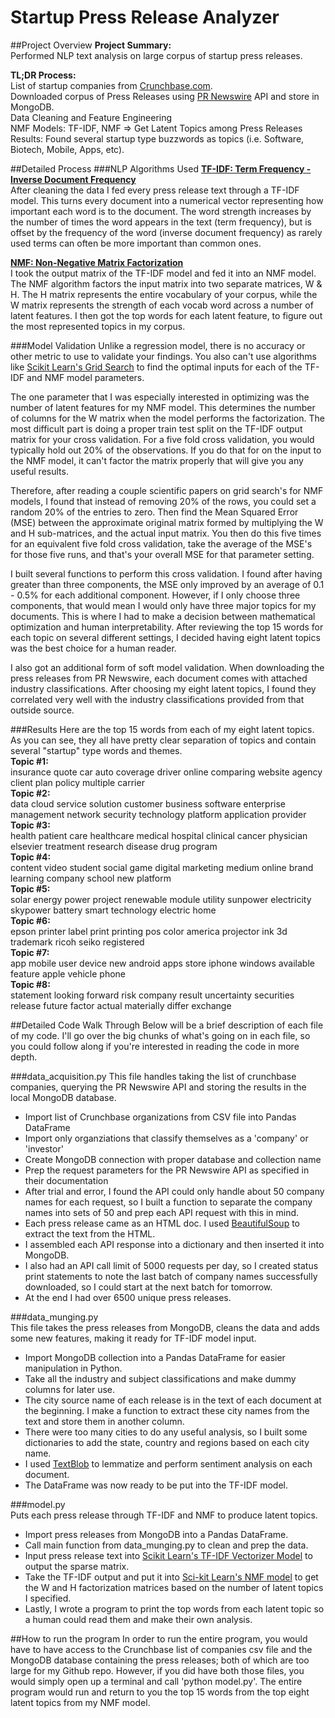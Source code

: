 # Startup Press Release Analyzer  

##Project Overview
**Project Summary:**  
Performed NLP text analysis on large corpus of startup press releases.


**TL;DR Process:**  
List of startup companies from [Crunchbase.com](www.crunchbase.com).  
Downloaded corpus of Press Releases using [PR Newswire](http://www.prnewswire.com/) API and store in MongoDB.  
Data Cleaning and Feature Engineering  
NMF Models: TF-IDF, NMF => Get Latent Topics among Press Releases  
Results: Found several startup type buzzwords as topics (i.e. Software, Biotech, Mobile, Apps, etc).

##Detailed Process
###NLP Algorithms Used
**[TF-IDF: Term Frequency - Inverse Document Frequency](https://en.wikipedia.org/wiki/Tf%E2%80%93idf)**  
After cleaning the data I fed every press release text through a TF-IDF model. This turns every document into a numerical vector representing how important each word is to the document. The word strength increases by the number of times the word appears in the text (term frequency), but is offset by the frequency of the word (inverse document frequency) as rarely used terms can often be more important than common ones.

**[NMF: Non-Negative Matrix Factorization](https://en.wikipedia.org/wiki/Non-negative_matrix_factorization)**  
I took the output matrix of the TF-IDF model and fed it into an NMF model. The NMF algorithm factors the input matrix into two separate matrices, W & H. The H matrix represents the entire vocabulary of your corpus, while the W matrix represents the strength of each vocab word across a number of latent features. I then got the top words for each latent feature, to figure out the most represented topics in my corpus.  

###Model Validation
Unlike a regression model, there is no accuracy or other metric to use to validate your findings. You also can't use algorithms like [Scikit Learn's Grid Search](http://scikit-learn.org/stable/modules/grid_search.html) to find the optimal inputs for each of the TF-IDF and NMF model parameters. 

The one parameter that I was especially interested in optimizing was the number of latent features for my NMF model. This determines the number of columns for the W matrix when the model performs the factorization. The most difficult part is doing a proper train test split on the TF-IDF output matrix for your cross validation. For a five fold cross validation, you would typically hold out 20% of the observations. If you do that for on the input to the NMF model, it can't factor the matrix properly that will give you any useful results.

Therefore, after reading a couple scientific papers on grid search's for NMF models, I found that instead of removing 20% of the rows, you could set a random 20% of the entries to zero. Then find the Mean Squared Error (MSE) between the approximate original matrix formed by multiplying the W and H sub-matrices, and the actual input matrix. You then do this five times for an equivalent five fold cross validation, take the average of the MSE's for those five runs, and that's your overall MSE for that parameter setting.

I built several functions to perform this cross validation. I found after having greater than three components, the MSE only improved by an average of 0.1 - 0.5% for each additional component. However, if I only choose three components, that would mean I would only have three major topics for my documents. This is where I had to make a decision between mathematical optimization and human interpretability. After reviewing the top 15 words for each topic on several different settings, I decided having eight latent topics was the best choice for a human reader.

I also got an additional form of soft model validation. When downloading the press releases from PR Newswire, each document comes with attached industry classifications. After choosing my eight latent topics, I found they correlated very well with the industry classifications provided from that outside source.

###Results
Here are the top 15 words from each of my eight latent topics. As you can see, they all have pretty clear separation of topics and contain several "startup" type words and themes.  
**Topic #1:**  
insurance quote car auto coverage driver online comparing website agency client plan policy multiple carrier  
**Topic #2:**  
data cloud service solution customer business software enterprise management network security technology platform application provider  
**Topic #3:**  
health patient care healthcare medical hospital clinical cancer physician elsevier treatment research disease drug program  
**Topic #4:**  
content video student social game digital marketing medium online brand learning company school new platform  
**Topic #5:**  
solar energy power project renewable module utility sunpower electricity skypower battery smart technology electric home  
**Topic #6:**  
epson printer label print printing pos color america projector ink 3d trademark ricoh seiko registered  
**Topic #7:**  
app mobile user device new android apps store iphone windows available feature apple vehicle phone  
**Topic #8:**  
statement looking forward risk company result uncertainty securities release future factor actual materially differ exchange

##Detailed Code Walk Through
Below will be a brief description of each file of my code. I'll go over the big chunks of what's going on in each file, so you could follow along if you're interested in reading the code in more depth.

###data_acquisition.py
This file handles taking the list of crunchbase companies, querying the PR Newswire API and storing the results in the local MongoDB database.  
- Import list of Crunchbase organizations from CSV file into Pandas DataFrame  
- Import only organziations that classify themselves as a 'company' or 'investor'  
- Create MongoDB connection with proper database and collection name  
- Prep the request parameters for the PR Newswire API as specified in their documentation
- After trial and error, I found the API could only handle about 50 company names for each request, so I built a function to separate the company names into sets of 50 and prep each API request with this in mind.  
- Each press release came as an HTML doc. I used [BeautifulSoup](http://www.crummy.com/software/BeautifulSoup/) to extract the text from the HTML.  
- I assembled each API response into a dictionary and then inserted it into MongoDB.  
- I also had an API call limit of 5000 requests per day, so I created status print statements to note the last batch of company names successfully downloaded, so I could start at the next batch for tomorrow.  
- At the end I had over 6500 unique press releases.

###data_munging.py  
This file takes the press releases from MongoDB, cleans the data and adds some new features, making it ready for TF-IDF model input.
- Import MongoDB collection into a Pandas DataFrame for easier manipulation in Python.  
- Take all the industry and subject classifications and make dummy columns for later use.
- The city source name of each release is in the text of each document at the beginning. I make a function to extract these city names from the text and store them in another column.  
- There were too many cities to do any useful analysis, so I built some dictionaries to add the state, country and regions based on each city name.  
- I used [TextBlob](https://textblob.readthedocs.org/en/dev/) to lemmatize and perform sentiment analysis on each document.
- The DataFrame was now ready to be put into the TF-IDF model.

###model.py  
Puts each press release through TF-IDF and NMF to produce latent topics.
- Import press releases from MongoDB into a Pandas DataFrame.  
- Call main function from data_munging.py to clean and prep the data.
- Input press release text into [Scikit Learn's TF-IDF Vectorizer Model](http://scikit-learn.org/stable/modules/generated/sklearn.feature_extraction.text.TfidfVectorizer.html) to output the sparse matrix.  
- Take the TF-IDF output and put it into [Sci-kit Learn's NMF model](http://scikit-learn.org/stable/modules/generated/sklearn.decomposition.NMF.html) to get the W and H factorization matrices based on the number of latent topics I specified.  
- Lastly, I wrote a program to print the top words from each latent topic so a human could read them and make their own analysis.

##How to run the program
In order to run the entire program, you would have to have access to the Crunchbase list of companies csv file and the MongoDB database containing the press releases; both of which are too large for my Github repo. However, if you did have both those files, you would simply open up a terminal and call 'python model.py'. The entire program would run and return to you the top 15 words from the top eight latent topics from my NMF model.